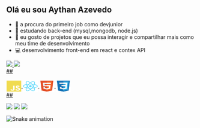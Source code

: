 ## Olá eu sou Aythan Azevedo 

- 🔭 a procura do primeiro job como devjunior
- 🌱 estudando back-end (mysql,mongodb, node.js)
- 👯 eu gosto de projetos que eu possa interagir e compartilhar mais como meu time de desenvolvimento
- 💻 desenvolvimento front-end em react e contex API

 <div style="display: inline_block">
  <a href="https://github.com/aythan-azevedo">
  <img height="150em" src="https://github-readme-stats.vercel.app/api?username=aythan-azevedo&show_icons=true&theme=dracula&include_all_commits=true&count_private=true"/>
  <img height="150em" src="https://github-readme-stats.vercel.app/api/top-langs/?username=aythan-azevedo&layout=compact&langs_count=7&theme=dracula"/>
</div>
 ##
 <div style="display: inline_block"><br>
  <img align="center" alt="Rafa-Js" height="30" width="40" src="https://raw.githubusercontent.com/devicons/devicon/master/icons/javascript/javascript-plain.svg">
  <img align="center" alt="Rafa-React" height="30" width="40" src="https://raw.githubusercontent.com/devicons/devicon/master/icons/react/react-original.svg">
  <img align="center" alt="Rafa-HTML" height="30" width="40" src="https://raw.githubusercontent.com/devicons/devicon/master/icons/html5/html5-original.svg">
  <img align="center" alt="Rafa-CSS" height="30" width="40" src="https://raw.githubusercontent.com/devicons/devicon/master/icons/css3/css3-original.svg">
</div>
 ##
 <div> 

  <a href="https://www.instagram.com/aythan_moraes/" target="_blank"><img src="https://img.shields.io/badge/-Instagram-%23E4405F?style=for-the-badge&logo=instagram&logoColor=white" target="_blank"></a>
  <a href = "mailto:aythan16@gmail.com"><img src="https://img.shields.io/badge/-Gmail-%23333?style=for-the-badge&logo=gmail&logoColor=white" target="_blank"></a>
  <a href="https://www.linkedin.com/in/aythan-azevedo-3219841a2/" target="_blank"><img src="https://img.shields.io/badge/-LinkedIn-%230077B5?style=for-the-badge&logo=linkedin&logoColor=white" target="_blank"></a> 
 
  ![Snake animation](https://github.com/rafaballerini/ayhan-azevedo/blob/output/github-contribution-grid-snake.svg)
 
</div>

